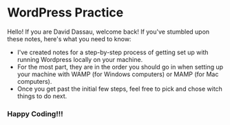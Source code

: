 # WordPress Practice

Hello! If you are David Dassau, welcome back! If you've stumbled upon these notes, here's what you need to know:

- I've created notes for a step-by-step process of getting set up with running Wordpress locally on your machine.
- For the most part, they are in the order you should go in when setting up your machine with WAMP (for Windows computers) or MAMP (for Mac computers).
- Once you get past the initial few steps, feel free to pick and chose witch things to do next.

### Happy Coding!!!
